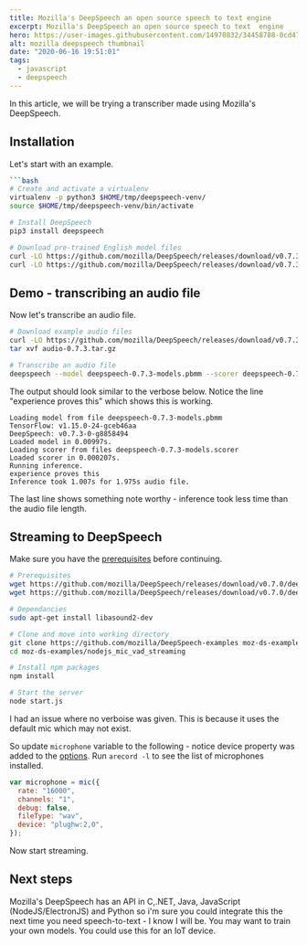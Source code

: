 ```yaml
---
title: Mozilla's DeepSpeech an open source speech to text engine
excerpt: Mozilla's DeepSpeech an open source speech to text  engine
hero: https://user-images.githubusercontent.com/14970832/34458788-0cd47e8a-edc6-11e7-84ed-d8c09b1da3df.png
alt: mozilla deepspeech thumbnail
date: "2020-06-16 19:51:01"
tags:
  - javascript
  - deepspeech
---
```


In this article, we will be trying a transcriber made using Mozilla's DeepSpeech.

## Installation

Let's start with an example.

````bash
```bash
# Create and activate a virtualenv
virtualenv -p python3 $HOME/tmp/deepspeech-venv/
source $HOME/tmp/deepspeech-venv/bin/activate

# Install DeepSpeech
pip3 install deepspeech

# Download pre-trained English model files
curl -LO https://github.com/mozilla/DeepSpeech/releases/download/v0.7.3/deepspeech-0.7.3-models.pbmm
curl -LO https://github.com/mozilla/DeepSpeech/releases/download/v0.7.3/deepspeech-0.7.3-models.scorer
````

## Demo - transcribing an audio file

Now let's transcribe an audio file.

```bash
# Download example audio files
curl -LO https://github.com/mozilla/DeepSpeech/releases/download/v0.7.3/audio-0.7.3.tar.gz
tar xvf audio-0.7.3.tar.gz

# Transcribe an audio file
deepspeech --model deepspeech-0.7.3-models.pbmm --scorer deepspeech-0.7.3-models.scorer --audio audio/2830-3980-0043.wav
```

The output should look similar to the verbose below. Notice the line
"experience proves this" which shows this is working.

```
Loading model from file deepspeech-0.7.3-models.pbmm
TensorFlow: v1.15.0-24-gceb46aa
DeepSpeech: v0.7.3-0-g8858494
Loaded model in 0.00997s.
Loading scorer from files deepspeech-0.7.3-models.scorer
Loaded scorer in 0.000207s.
Running inference.
experience proves this
Inference took 1.007s for 1.975s audio file.
```

The last line shows something note worthy - inference took less
time than the audio file length.

## Streaming to DeepSpeech

Make sure you have the [prerequisites](https://github.com/mozilla/DeepSpeech-examples/tree/r0.7/nodejs_mic_vad_streaming#prerequisites) before continuing.

```bash
# Prerequisites
wget https://github.com/mozilla/DeepSpeech/releases/download/v0.7.0/deepspeech-0.7.0-models.pbmm
wget https://github.com/mozilla/DeepSpeech/releases/download/v0.7.0/deepspeech-0.7.0-models.scorer

# Dependancies
sudo apt-get install libasound2-dev

# Clone and move into working directory
git clone https://github.com/mozilla/DeepSpeech-examples moz-ds-examples
cd moz-ds-examples/nodejs_mic_vad_streaming

# Install npm packages
npm install

# Start the server
node start.js
```

I had an issue where no verboise was given. This is because it uses the default
mic which may not exist.

So update `microphone` variable to the following - notice device property was
added to the [options](https://www.npmjs.com/package/mic#micoptions). Run
`arecord -l` to see the list of microphones installed.

```javascript
var microphone = mic({
  rate: "16000",
  channels: "1",
  debug: false,
  fileType: "wav",
  device: "plughw:2,0",
});
```

Now start streaming.

## Next steps

Mozilla's DeepSpeech has an API in C,.NET, Java, JavaScript (NodeJS/ElectronJS)
and Python so i'm sure you could integrate this the next time you need
speech-to-text - I know I will be. You may want to train your own models. You
could use this for an IoT device.
